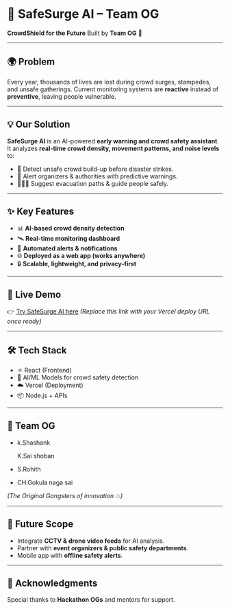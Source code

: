 # 🚨 SafeSurge AI – Team OG

**CrowdShield for the Future**
Built by **Team OG** 💎

---

## 🌍 Problem

Every year, thousands of lives are lost during crowd surges, stampedes, and unsafe gatherings.
Current monitoring systems are **reactive** instead of **preventive**, leaving people vulnerable.

---

## 💡 Our Solution

**SafeSurge AI** is an AI-powered **early warning and crowd safety assistant**.
It analyzes **real-time crowd density, movement patterns, and noise levels** to:

* 🔴 Detect unsafe crowd build-up before disaster strikes.
* 📢 Alert organizers & authorities with predictive warnings.
* 🧑‍🤝‍🧑 Suggest evacuation paths & guide people safely.

---

## ✨ Key Features

* 📊 **AI-based crowd density detection**
* 🛰️ **Real-time monitoring dashboard**
* 🔔 **Automated alerts & notifications**
* 🌐 **Deployed as a web app (works anywhere)**
* 🔒 **Scalable, lightweight, and privacy-first**

---

## 🚀 Live Demo

👉 [Try SafeSurge AI here](https://team-og-safesurge.vercel.app)
*(Replace this link with your Vercel deploy URL once ready)*

---

## 🛠️ Tech Stack

* ⚛️ React (Frontend)
* 🤖 AI/ML Models for crowd safety detection
* ☁️ Vercel (Deployment)
* 📦 Node.js + APIs

---

## 👑 Team OG

* k.Shashank

  K.Sai shoban 
* S.Rohith
* CH.Gokula naga sai

*(The Original Gangsters of innovation 💥)*

---

## 📌 Future Scope

* Integrate **CCTV & drone video feeds** for AI analysis.
* Partner with **event organizers & public safety departments**.
* Mobile app with **offline safety alerts**.

---

## 🙌 Acknowledgments

Special thanks to **Hackathon OGs** and mentors for support.
